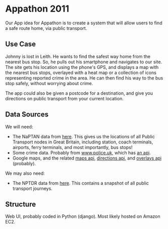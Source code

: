 # Appathon 2011 #
Our App idea for Appathon is to create a system that will allow users to find a safe route home, via public transport.

## Use Case ##
Johnny is lost in Leith. He wants to find the safest way home from the nearest bus stop. So, he pulls out his smartphone and navigates to our site. The site gets his location using the phone's GPS, and displays a map with the nearest bus stops, overlayed with a heat map or a collection of icons representing reported crime in the area. He can then find his way to the bus stop safely, without worrying about crime.

The app could also be given a postcode for a destination, and give you directions on public transport from your current location.

## Data Sources ##
We will need:

* The NaPTAN data from [here](http://data.gov.uk/dataset/naptan). This gives us the locations of all Public Transport nodes in Great Britain, including station, coach terminals, airports, ferry terminals, and most importantly, bus stops!
* Some crime data. Probably from www.police.uk, which has [an api](www.police.uk/api/docs).
* Google maps, and the related [maps api](code.google.com/apis/maps/index.html), [directions api](http://code.google.com/apis/maps/documentation/directions/), and [overlays api](code.google.com/apis/maps/documentation/javascript/overlays.html) (probably).

We may also need:

* The NPTDR data from [here](http://data.gov.uk/dataset/nptdr). This contains a snapshot of all public transport journeys.

## Structure ##
Web UI, probably coded in Python (django). Most likely hosted on Amazon EC2.
